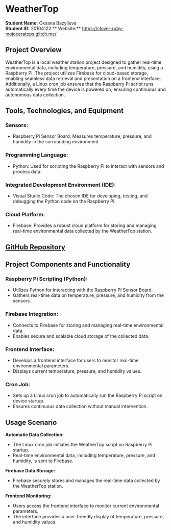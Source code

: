# WeatherTop

**Student Name:** Oksana Bazylieva  
**Student ID:** 20104122
** Website:** https://clover-ruby-mojoceratops.glitch.me/

## Project Overview

WeatherTop is a local weather station project designed to gather real-time environmental data, including temperature, pressure, and humidity, using a Raspberry Pi. The project utilizes Firebase for cloud-based storage, enabling seamless data retrieval and presentation on a frontend interface. Additionally, a Linux cron job ensures that the Raspberry Pi script runs automatically every time the device is powered on, ensuring continuous and autonomous data collection.

## Tools, Technologies, and Equipment

### Sensors:
- Raspberry Pi Sensor Board: Measures temperature, pressure, and humidity in the surrounding environment.

### Programming Language:
- Python: Used for scripting the Raspberry Pi to interact with sensors and process data.

### Integrated Development Environment (IDE):
- Visual Studio Code: The chosen IDE for developing, testing, and debugging the Python code on the Raspberry Pi.

### Cloud Platform:
- Firebase: Provides a robust cloud platform for storing and managing real-time environmental data collected by the WeatherTop station.

## [GitHub Repository](https://github.com/oksanabaza/IoT)

## Project Components and Functionality

### Raspberry Pi Scripting (Python):
- Utilizes Python for interacting with the Raspberry Pi Sensor Board.
- Gathers real-time data on temperature, pressure, and humidity from the sensors.

### Firebase Integration:
- Connects to Firebase for storing and managing real-time environmental data.
- Enables secure and scalable cloud storage of the collected data.

### Frontend Interface:
- Develops a frontend interface for users to monitor real-time environmental parameters.
- Displays current temperature, pressure, and humidity values.

### Cron Job:
- Sets up a Linux cron job to automatically run the Raspberry Pi script on device startup.
- Ensures continuous data collection without manual intervention.

## Usage Scenario

**Automatic Data Collection:**
- The Linux cron job initiates the WeatherTop script on Raspberry Pi startup.
- Real-time environmental data, including temperature, pressure, and humidity, is sent to Firebase.

**Firebase Data Storage:**
- Firebase securely stores and manages the real-time data collected by the WeatherTop station.

**Frontend Monitoring:**
- Users access the frontend interface to monitor current environmental parameters.
- The interface provides a user-friendly display of temperature, pressure, and humidity values.
